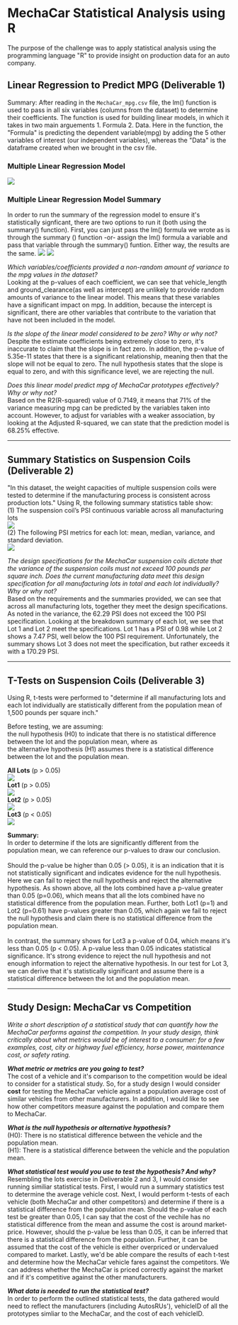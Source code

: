 # MechaCar Statistical Analysis using R

The purpose of the challenge was to apply statistical analysis using the programming language "R" to provide insight on production data for an auto company.

## Linear Regression to Predict MPG (Deliverable 1)
Summary: After reading in the `MechaCar_mpg.csv` file, the lm() function is used to pass in all six variables (columns from the dataset) to determine their coefficients. 
The function is used for building linear models, in which it takes in two main arguements 1. Formula 2. Data. Here in the function, the "Formula" is predicting the dependent variable(mpg) by adding the 5 other variables of interest (our independent variables), whereas the "Data" is the dataframe created when we brought in the csv file. 

### Multiple Linear Regression Model 
![](resources/Deliverable_1a.PNG)

### Multiple Linear Regression Model Summary
In order to run the summary of the regression model to ensure it's statistically signficant, there are two options to run it (both using the summary() function).
First, you can just pass the lm() formula we wrote as is through the summary () function -or- assign the lm() formula a variable and pass that variable through the summary() funtion. Either way, the results are the same.
![](resources/Deliverable_1b.PNG)
![](resources/Deliverable_1c.PNG)

<i>Which variables/coefficients provided a non-random amount of variance to the mpg values in the dataset?</i><br>
Looking at the p-values of each coefficient, we can see that vehicle_length and ground_clearance(as well as intercept) are unlikely to provide random amounts of variance
to the linear model. This means that these variables have a significant impact on mpg. In addition, because the intercept is significant, there are other variables that
contribute to the variation that have not been included in the model. 

<i>Is the slope of the linear model considered to be zero? Why or why not?</i><br>
Despite the estimate coefficients being extremely close to zero, it's inaccurate to claim that the slope is in fact zero. 
In addition, the p-value of 5.35e-11 states that there is a significant relationship, meaning then that the slope will not be equal to zero.
The null hypothesis states that the slope is equal to zero, and with this significance level, we are rejecting the null. 

<i>Does this linear model predict mpg of MechaCar prototypes effectively? Why or why not?</i><br>
Based on the R2(R-squared) value of 0.7149, it means that 71% of the variance measuring mpg can be predicted by the variables taken into account. However, to adjust for variables with a weaker association, by looking at the Adjusted R-squared, we can state that the prediction model is 68.25% effective.

---

## Summary Statistics on Suspension Coils (Deliverable 2)

"In this dataset, the weight capacities of multiple suspension coils were tested to determine if the manufacturing process is consistent across production lots." Using R, the following summary statistics table show: <br> 
(1) The suspension coil’s PSI continuous variable across all manufacturing lots<br>
![](resources/Deliverable_2a.PNG)<br>
(2) The following PSI metrics for each lot: mean, median, variance, and standard deviation.<br>
![](resources/Deliverable_2b.PNG) <br>

<i>The design specifications for the MechaCar suspension coils dictate that the variance of the suspension coils must not exceed 100 pounds per square inch. Does the current manufacturing data meet this design specification for all manufacturing lots in total and each lot individually? Why or why not?</i><br>
Based on the requirements and the summaries provided, we can see that across all manufacturing lots, together they meet the design specifications. 
As noted in the variance, the 62.29 PSI does not exceed the 100 PSI specification. Looking at the breakdown summary of each lot, we see that Lot 1 and Lot 2 meet the specifications. Lot 1 has a PSI of 0.98 while Lot 2 shows a 7.47 PSI, well below the 100 PSI requirement. Unfortunately, the summary shows Lot 3 does not meet the specification, but rather exceeds it with a 170.29 PSI.

---

## T-Tests on Suspension Coils (Deliverable 3)

Using R, t-tests were performed to "determine if all manufacturing lots and each lot individually are statistically different from the population mean of 1,500 pounds per square inch."

Before testing, we are assuming: <br>
the null hypothesis (H0) to indicate that there is no statistical difference between the lot and the population mean, where as <br> 
the alternative hypothesis (H1) assumes there is a statistical difference between the lot and the population mean.

<b>All Lots</b> (p > 0.05)<br>
![](resources/Deliverable_3a.PNG)<br>
<b>Lot1</b> (p > 0.05)<br>
![](resources/Deliverable_3b.PNG)<br>
<b>Lot2</b> (p > 0.05)<br>
![](resources/Deliverable_3c.PNG)<br>
<b>Lot3</b> (p < 0.05)<br>
![](resources/Deliverable_3d.PNG)<br>

<b>Summary:</b><br>In order to determine if the lots are significantly different from the population mean, we can reference our p-values to draw our conclusion.
<br><br>Should the p-value be higher than 0.05 (> 0.05), it is an indication that it is not statistically significant and indicates evidence for the null hypothesis.
Here we can fail to reject the null hypothesis and reject the alternative hypothesis. As shown above, all the lots combined have a p-value greater than 0.05 (p=0.06), which means that all the lots combined have no statistical difference from the population mean. Further, both Lot1 (p=1) and Lot2 (p=0.61) have p-values greater than 0.05, which again we fail to reject the null hypothesis and claim there is no statistical difference from the population mean.
<br><br>In contrast, the summary shows for Lot3 a p-value of 0.04, which means it's less than 0.05 (p < 0.05). A p-value less than 0.05 indicates statistical significance. It's strong evidence to reject the null hypothesis and not enough information to reject the alternative hypothesis. In our test for Lot 3, we can derive that it's statistically significant and assume there is a statistical difference between the lot and the population mean.

---
## Study Design: MechaCar vs Competition

<i>Write a short description of a statistical study that can quantify how the MechaCar performs against the competition. In your study design, think critically about what metrics would be of interest to a consumer: for a few examples, cost, city or highway fuel efficiency, horse power, maintenance cost, or safety rating. </i><br>

<i><b>What metric or metrics are you going to test?</b></i><br>
The cost of a vehicle and it's comparison to the competition would be ideal to consider for a statistical study. So, for a study design
I would consider <b>cost</b> for testing the MechaCar vehicle against a population average cost of similar vehicles from other manufacturers. 
In addition, I would like to see how other competitors measure against the population and compare them to MechaCar.

<i><b>What is the null hypothesis or alternative hypothesis?</b></i><br>
(H0): There is no statistical difference between the vehicle and the population mean.<br> 
(H1): There is a statistical difference between the vehicle and the population mean.

<i><b>What statistical test would you use to test the hypothesis? And why?</b></i><br>
Resembling the lots exercise in Deliverable 2 and 3, I would consider running similiar statistical tests. First, I would run a summary statistics test to determine the average
vehicle cost. Next, I would perform t-tests of each vehicle (both MechaCar and other competitors) and determine if there is a statistical difference from the population mean.
Should the p-value of each test be greater than 0.05, I can say that the cost of the vechile has no statistical difference from the mean and assume the cost is around market-price. However, should the p-value be less than 0.05, it can be inferred that there is a statistical difference from the population. Further, it can be assumed that the cost of the vehicle is either overpriced or undervalued compared to market. Lastly, we'd be able compare the results of each t-test and determine how the MechaCar vehicle fares against the competitors. We can address whether the MechaCar is priced correctly against the market and if it's competitive against the other manufacturers.

<i><b>What data is needed to run the statistical test?</b></i><br>
In order to perform the outlined statistical tests, the data gathered would need to reflect the manufacturers (including AutosRUs'), vehicleID of all the prototypes simliar to the MechaCar, and the cost of each vehicleID. 
